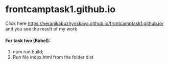 # frontcamptask1.github.io

Click here https://veranikabuzhynskaya.github.io/frontcamptask1.github.io/ and you see the result of my work

#### For task two (Babel):
1. npm run build;
2. Run file index.html from the folder dist